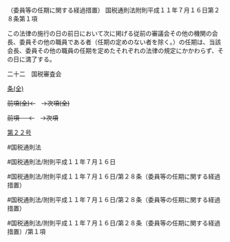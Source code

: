 （委員等の任期に関する経過措置）
国税通則法附則平成１１年７月１６日第２８条第１項

この法律の施行の日の前日において次に掲げる従前の審議会その他の機関の会長、委員その他の職員である者（任期の定めのない者を除く。）の任期は、当該会長、委員その他の職員の任期を定めたそれぞれの法律の規定にかかわらず、その日に満了する。

二十二　国税審査会

[条(全)](国税通則法＿＿＿＿附則平成１１年７月１６日第２８条_.md)

~~前項(全)←~~　~~→次項(全)~~

~~前項 　 ←~~　~~→次項~~

[第２２号](国税通則法＿＿＿＿附則平成１１年７月１６日第２８条第１項第２２号.md)  

#国税通則法

#国税通則法/附則平成１１年７月１６日

#国税通則法/附則平成１１年７月１６日/第２８条（委員等の任期に関する経過措置）

#国税通則法/附則平成１１年７月１６日/第２８条（委員等の任期に関する経過措置）

#国税通則法/附則平成１１年７月１６日/第２８条（委員等の任期に関する経過措置）/第１項

